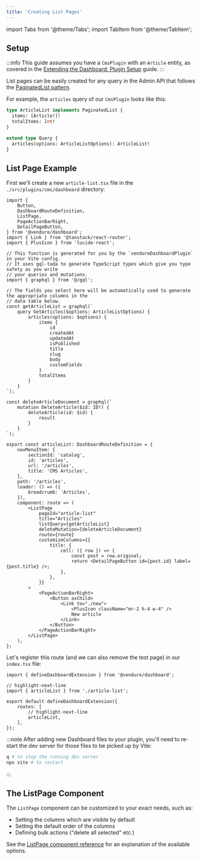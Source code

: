 ```yaml
---
title: 'Creating List Pages'
---
```


import Tabs from '@theme/Tabs';
import TabItem from '@theme/TabItem';

## Setup

:::info
This guide assumes you have a `CmsPlugin` with an `Article` entity, as covered in the [Extending the Dashboard: Plugin Setup](/guides/extending-the-dashboard/extending-overview/#plugin-setup) guide.
:::

List pages can be easily created for any query in the Admin API that follows the [PaginatedList pattern](/guides/how-to/paginated-list/).

For example, the `articles` query of our `CmsPlugin` looks like this:

```graphql
type ArticleList implements PaginatedList {
  items: [Article!]!
  totalItems: Int!
}

extend type Query {
  articles(options: ArticleListOptions): ArticleList!
}
```

## List Page Example

First we'll create a new `article-list.tsx` file in the `./src/plugins/cms/dashboard` directory:

```tsx title="src/plugins/cms/dashboard/article-list.tsx"
import {
    Button,
    DashboardRouteDefinition,
    ListPage,
    PageActionBarRight,
    DetailPageButton,
} from '@vendure/dashboard';
import { Link } from '@tanstack/react-router';
import { PlusIcon } from 'lucide-react';

// This function is generated for you by the `vendureDashboardPlugin` in your Vite config.
// It uses gql-tada to generate TypeScript types which give you type safety as you write
// your queries and mutations.
import { graphql } from '@/gql';

// The fields you select here will be automatically used to generate the appropriate columns in the
// data table below.
const getArticleList = graphql(`
    query GetArticles($options: ArticleListOptions) {
        articles(options: $options) {
            items {
                id
                createdAt
                updatedAt
                isPublished
                title
                slug
                body
                customFields
            }
            totalItems
        }
    }
`);

const deleteArticleDocument = graphql(`
    mutation DeleteArticle($id: ID!) {
        deleteArticle(id: $id) {
            result
        }
    }
`);

export const articleList: DashboardRouteDefinition = {
    navMenuItem: {
        sectionId: 'catalog',
        id: 'articles',
        url: '/articles',
        title: 'CMS Articles',
    },
    path: '/articles',
    loader: () => ({
        breadcrumb: 'Articles',
    }),
    component: route => (
        <ListPage
            pageId="article-list"
            title="Articles"
            listQuery={getArticleList}
            deleteMutation={deleteArticleDocument}
            route={route}
            customizeColumns={{
                title: {
                    cell: ({ row }) => {
                        const post = row.original;
                        return <DetailPageButton id={post.id} label={post.title} />;
                    },
                },
            }}
        >
            <PageActionBarRight>
                <Button asChild>
                    <Link to="./new">
                        <PlusIcon className="mr-2 h-4 w-4" />
                        New article
                    </Link>
                </Button>
            </PageActionBarRight>
        </ListPage>
    ),
};
```

Let's register this route (and we can also remove the test page) in our `index.tsx` file:

```tsx title="src/plugins/cms/dashboard/index.tsx"
import { defineDashboardExtension } from '@vendure/dashboard';

// highlight-next-line
import { articleList } from './article-list';

export default defineDashboardExtension({
    routes: [
        // highlight-next-line
        articleList,
    ],
});
```

:::note
After adding new Dashboard files to your plugin, you'll need to re-start the dev server for those
files to be picked up by Vite:

```bash
q # to stop the running dev server
npx vite # to restart
```
:::

## The ListPage Component

The `ListPage` component can be customized to your exact needs, such as:

- Setting the columns which are visible by default
- Setting the default order of the columns
- Defining bulk actions ("delete all selected" etc.)

See the [ListPage component reference](/reference/dashboard/list-views/list-page) for an explanation of the available options.
